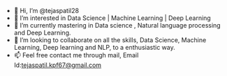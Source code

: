 - 👋 Hi, I’m @tejaspatil28
- 👀 I’m interested in Data Science | Machine Learning | Deep Learning 
- 🌱 I’m currently mastering in Data science , Natural language processing and Deep Learning.
- 💞️ I’m looking to collaborate on all the skills, Data Science, Machine Learning, Deep learning and NLP, to a enthusiastic way.
- 📫 Feel free contact me through mail, Email Id:tejaspatil.kpf67@gmail.com

<!---
tejaspatil28/tejaspatil28 is a ✨ special ✨ repository because its `README.md` (this file) appears on your GitHub profile.
You can click the Preview link to take a look at your changes.
--->

